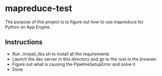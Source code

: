 # mapreduce-test

The purpose of this project is to figure out how to use mapreduce for Python on App Engine.

## Instructions
* Run ./install_libs.sh to install all the requirements
* Launch the dev server in this directory and go to the root in the browser.
* Figure out what is causing the PipelineSetupError and solve it
* Done

